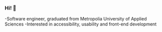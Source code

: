 ### Hi! 👋

-Software engineer, graduated from Metropolia University of Applied Sciences
-Interested in accessibility, usability and front-end development
